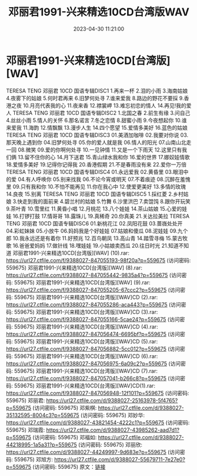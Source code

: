 ﻿---
title: 邓丽君1991-兴来精选10CD台湾版WAV
date: 2023-04-30 11:21:00
categories: WAV车载音乐、镜像
tags: 华语中文
---
# 邓丽君1991-兴来精选10CD[台湾版][WAV]

TERESA TENG 邓丽君 10CD 国语专辑DISC1
1.再来一杯
2.泪的小雨
3.海南姑娘
4.夜雾下的姑娘
5.何时君再来
6.旧梦何处寻
7.谁来爱我
8.路边的野花不要採
9.香港之夜
10.月亮代表我的心
11.夜来香
12.襟裳岬
13.难忘初恋的情人
14.再见!我的爱人
TERESA TENG 邓丽君 10CD 国语专辑DISC2
1.北国之春
2.前生有缘
3.问自己
4.丝丝小雨
5.情人的关怀
6.那名诺言
7.冬之恋情
8.甜蜜小雨
9.今夜想起你
10.谁来爱我
11.海韵
12.情飘飘
13.漫步人生
14.四个愿望
15.爱情多美好
16.蓝色的姑娘
TERESA TENG 邓丽君 10CD 国语专辑DISC3
01.美酒加咖啡
02.我要对你说
03.那天晚上遇到你
04.旧梦何处寻
05.你的爱人就是我
06.情人的阳光
07.山南山北走一回
08.微笑
09.爱的你啊何处寻
10.一见钟情
11.又是一个下雨天
12.这里只有我们俩
13.留不住你的心
14.月下送君
15.青山绿水我和你
16.爱的世界
17.娜奴娃情歌
18.爱情多美好
19.记得你记得我
20.香港假期
21.不是春雨没有来
22.爱你一万倍
TERESA TENG 邓丽君 10CD 国语专辑DISC4
01.永远爱我
02.黄昏里
03.眼泪中的爱
04.有人呼唤你
05.别来找我
06.不论今宵或明天
07.不着痕迹
08.沉醉在羞愧里
09.只有我和你
10.不怕不能再见
11.你在我心中
12.使爱更美好
13.多情的玫瑰
14.良夜
15.别离
TERESA TENG 邓丽君 10CD 国语专辑DISC5
1.採红菱
2.乡村姑娘
3.快走到我的面前来
4.碧兰村的姑娘
5.竹舞
6.沙里洪巴
7.卖馄饨
8.跟你开玩笑
9.茶叶青
10.雪里红
11.黄昏小唱
12.月桃花
13.八个娃娃
14.茶山姑娘
15.心爱的娃娃
16.打锣打鼓
17.情哥哥
18.露珠儿
19.真稀奇
20.你真美
21.关达拉美拉
TERESA TENG 邓丽君 10CD 国语专辑DISC6
01.新桃花江
02.凤阳花鼓
03.蔷嶶处处开
04.彩虹妹妹
05.小放牛
06.妈妈我是个好娃娃
07.姑娘和傻瓜
08.泥娃娃
09.九个郎
10.我永远还是有着你
11.好预兆
12.百鸟朝凤
13.高山青
14.踏雪寻梅
15.蒙古牧歌
16.爸爸爱妈妈
17.做针线
18.嘿娃娃
19.小姑娘卖西瓜
20.往日时光
21.知道不知道
邓丽君1991-兴来精选10CD[台湾版][WAV] (10).rar: https://url27.ctfile.com/f/9388027-847055193-98f20a?p=559675
(访问密码: 559675)
邓丽君1991-兴来精选10CD[台湾版][WAV] (8).rar: https://url27.ctfile.com/f/9388027-847055442-9835a4?p=559675
(访问密码: 559675)
邓丽君1991-兴来精选10CD[台湾版][WAV] (9).rar: https://url27.ctfile.com/f/9388027-847055205-67ccc2?p=559675
(访问密码: 559675)
邓丽君1991-兴来精选10CD[台湾版][WAV]CD (2).rar: https://url27.ctfile.com/f/9388027-847055286-aca443?p=559675
(访问密码: 559675)
邓丽君1991-兴来精选10CD[台湾版][WAV]CD (3).rar: https://url27.ctfile.com/f/9388027-847055166-5cae24?p=559675
(访问密码: 559675)
邓丽君1991-兴来精选10CD[台湾版][WAV]CD (4).rar: https://url27.ctfile.com/f/9388027-847056474-6695bf?p=559675
(访问密码: 559675)
邓丽君1991-兴来精选10CD[台湾版][WAV]CD (5).rar: https://url27.ctfile.com/f/9388027-847056882-5cc012?p=559675
(访问密码: 559675)
邓丽君1991-兴来精选10CD[台湾版][WAV]CD (6).rar: https://url27.ctfile.com/f/9388027-847056975-6a09c2?p=559675
(访问密码: 559675)
邓丽君1991-兴来精选10CD[台湾版][WAV]CD (7).rar: https://url27.ctfile.com/f/9388027-847057041-b266c8?p=559675
(访问密码: 559675)
邓丽君1991-兴来精选10CD[台湾版][WAV]CD(1).rar: https://url27.ctfile.com/f/9388027-847056948-12f101?p=559675
(访问密码: 559675)
邓丽君: https://url27.ctfile.com/d/9388027-25163978-5f4765?p=559675
(访问密码: 559675)
邓紫棋: https://url27.ctfile.com/d/9388027-35132595-8004c3?p=559675
(访问密码: 559675)
邓妙华: https://url27.ctfile.com/d/9388027-43821454-4222c1?p=559675
(访问密码: 559675)
邓瑞霞: https://url27.ctfile.com/d/9388027-43985262-aad7d1?p=559675
(访问密码: 559675)
邓福如: https://url27.ctfile.com/d/9388027-44218995-1a5a31?p=559675
(访问密码: 559675)
邓丽欣: https://url27.ctfile.com/d/9388027-44249997-9d683e?p=559675
(访问密码: 559675)
邓旭方: https://url27.ctfile.com/d/9388027-55679711-7e27e0?p=559675
(访问密码: 559675)
原文：[链接](https://blog.sina.com.cn/s/blog_1647c7e76010311o9.html)